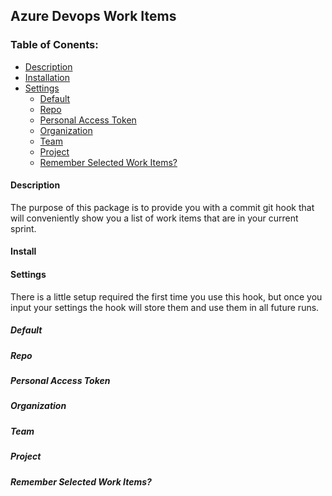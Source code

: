 ## Azure Devops Work Items

### Table of Conents:
* [Description](#description)
* [Installation](#install)
* [Settings](#settings)
  * [Default](#default)
  * [Repo](#repo)
  * [Personal Access Token](#pat)
  * [Organization](#org)
  * [Team](#team)
  * [Project](#project)
  * [Remember Selected Work Items?](#remeberWI)


<a name="description" />

#### Description
The purpose of this package is to provide you with a commit git hook that will conveniently show you a list of work items 
that are in your current sprint.

<a name="install"/>

#### Install


<a name="settings" />

#### Settings
There is a little setup required the first time you use this hook, but once you input your settings the hook will store them and use them 
in all future runs.

<a name="default" />

##### Default


<a name="repo" />

##### Repo

<a name="pat" />

##### Personal Access Token

<a name="org" />

##### Organization

<a name="team" />

##### Team

<a name="project" />

##### Project


<a name="rememberWI" />

##### Remember Selected Work Items?

